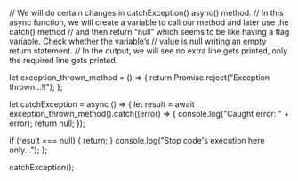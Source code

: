 // We will do certain changes in catchException() async() method.
// In this async function, we will create a variable to call our method and later use the catch() method
// and then return “null” which seems to be like having a flag variable. Check whether the variable’s
// value is null writing an empty return statement.
// In the output, we will see no extra line gets printed, only the required line gets printed.

let exception_thrown_method = () => {
  return Promise.reject("Exception thrown...!!");
};

let catchException = async () => {
  let result = await exception_thrown_method().catch((error) => {
    console.log("Caught error: " + error);
    return null;
  });

  if (result === null) {
    return;
  }
  console.log("Stop code's execution here only...");
};

catchException();
